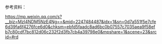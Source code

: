 参考资料：

https://mp.weixin.qq.com/s?__biz=MzI4NDM5NzE4Ng==&mid=2247484487&idx=1&sn=0d7a551f5e7cfe6d39fa6f4276fce6d0&chksm=ebfd5faadc8ad6bc0b07557c7035aea9f58efb7c80cdf7bc812d06c232f2d3fb7cb4a39798e0&mpshare=1&scene=23&srcid=#rd
